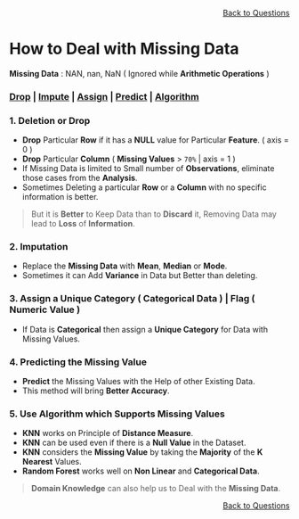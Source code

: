 <p align='right'><a align="right" href="https://github.com/KIRANKUMAR7296/Library/blob/main/Interview.md">Back to Questions</a></p>

# How to Deal with Missing Data

**Missing Data** : NAN, nan, NaN ( Ignored while **Arithmetic Operations** )

<h3><a href="#del">Drop</a> | <a href="#impute">Impute</a> | <a href="#assign">Assign</a> | <a href="#predict">Predict</a> | <a href="#algo">Algorithm</a></h3>

<h3 name="del"> 1. Deletion or Drop</h3>

- **Drop** Particular **Row** if it has a **NULL** value for Particular **Feature**. ( axis = 0 )
- **Drop** Particular **Column** ( **Missing Values** > `70%` | axis = 1 )
- If Missing Data is limited to Small number of **Observations**, eliminate those cases from the **Analysis**.
- Sometimes Deleting a particular **Row** or a **Column** with no specific information is better.

> But it is **Better** to Keep Data than to **Discard** it, Removing Data may lead to **Loss** of **Information**.

<h3 name="impute"> 2. Imputation</h3>

- Replace the **Missing Data** with **Mean**, **Median** or **Mode**.
- Sometimes it can Add **Variance** in Data but Better than deleting.

<h3 name="assign"> 3. Assign a Unique Category ( Categorical Data ) | Flag ( Numeric Value )</h3>

- If Data is **Categorical** then assign a **Unique Category** for Data with Missing Values.   

<h3 name="predict"> 4. Predicting the Missing Value</h3>

- **Predict** the Missing Values with the Help of other Existing Data.
- This method will bring **Better Accuracy**. 

<h3 name="algo"> 5. Use Algorithm which Supports Missing Values</h3>

- **KNN** works on Principle of **Distance Measure**.
- **KNN** can be used even if there is a **Null Value** in the Dataset.
- **KNN** considers the **Missing Value** by taking the **Majority** of the **K Nearest** Values.
- **Random Forest** works well on **Non Linear** and **Categorical Data**.

> **Domain Knowledge** can also help us to Deal with the **Missing Data**.

<p align='right'><a align="right" href="https://github.com/KIRANKUMAR7296/Library/blob/main/Interview.md">Back to Questions</a></p>
